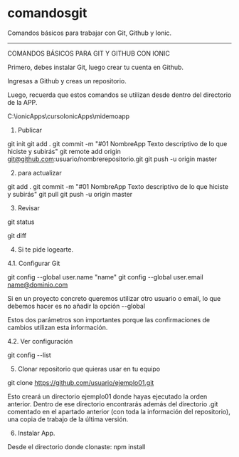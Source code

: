 # comandosgit
Comandos básicos para trabajar con Git, Github y Ionic.

___________________________________________________________________________________________________
COMANDOS BÁSICOS PARA GIT Y GITHUB CON IONIC

Primero, debes instalar Git, luego crear tu cuenta en Github.

Ingresas a Github y creas un repositorio.

Luego, recuerda que estos comandos se utilizan desde dentro del directorio de la APP.

C:\ionicApps\cursoIonicApps\midemoapp


1. Publicar

git init
git add .
git commit -m "#01 NombreApp Texto descriptivo de lo que hiciste y subirás"
git remote add origin git@github.com:usuario/nombrerepositorio.git
git push -u origin master

2. para actualizar

git add .
git commit -m "#01 NombreApp Texto descriptivo de lo que hiciste y subirás"
git pull
git push -u origin master

3. Revisar

git status

git diff

4. Si te pide logearte.

4.1. Configurar Git

git config --global user.name "name"
git config --global user.email name@dominio.com

Si en un proyecto concreto queremos utilizar otro usuario o email, lo que debemos hacer es no añadir la opción --global

Estos dos parámetros son importantes porque las confirmaciones de cambios utilizan esta información.

4.2. Ver configuración

git config --list


5. Clonar repositorio que quieras usar en tu equipo

git clone https://github.com/usuario/ejemplo01.git

Esto creará un directorio ejemplo01 donde hayas ejecutado la orden anterior. Dentro de ese directorio encontrarás además del directorio .git comentado en el apartado anterior (con toda la información del repositorio), una copia de trabajo de la última versión.

6. Instalar App.

Desde el directorio donde clonaste: npm install


